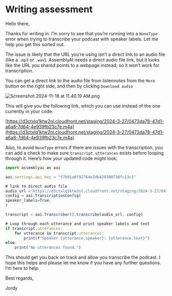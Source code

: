 # Writing assessment

Hello there, 

Thanks for writing in. I’m sorry to see that you’re running into a `NoneType` error when trying to transcribe your podcast with speaker labels. Let me help you get this sorted out. 

The issue is likely that the URL you’re using isn’t a direct link to an audio file (like a `.mp3` or `.wav`). AssemblyAI needs a direct audio file link, but it looks like the URL you shared points to a webpage instead, so it won’t work for transcription.

You can get a direct link to the audio file from listennotes from the `More` button on the right side, and then by clicking `Download audio`

![Screenshot 2024-11-18 at 11.40.19 AM.png](Writing%20assessment%201427e96158fc800e9014edf14950eb07/Screenshot_2024-11-18_at_11.40.19_AM.png)

This will give you the following link, which you can use instead of the one currently in your code:

[https://d3ctxlq1ktw2nl.cloudfront.net/staging/2024-3-27/0473da78-47d1-a6a8-7d64-4e939fb23c7e.m4a](https://d3ctxlq1ktw2nl.cloudfront.net/staging/2024-3-27/0473da78-47d1-a6a8-7d64-4e939fb23c7e.m4a)

Also, to avoid `NoneType` errors if there are issues with the transcription, you can add a check to make sure `transcript.utterances` exists before looping through it. Here’s how your updated code might look:

```jsx
import assemblyai as aai

aai.settings.api_key = "f7b91a0f92764e2db429300738fc13c1"

# link to direct audio file
audio_url ="https://d3ctxlq1ktw2nl.cloudfront.net/staging/2024-3-27/0473da78-47d1-a6a8-7d64-4e939fb23c7e.m4a"
config = aai.TranscriptionConfig(
speaker_labels=True,
)

transcript = aai.Transcriber().transcribe(audio_url, config)

# Loop through each utterance and print speaker labels and text
if transcript.utterances:
    for utterance in transcript.utterances:
        print(f"Speaker {utterance.speaker}: {utterance.text}")
else:
    print("No utterances found.")
```

This should get you back on track and allow you transcribe the podcast. I hope this helps and please let me know if you have any further questions. I’m here to help.

Best regards, 

Jordy